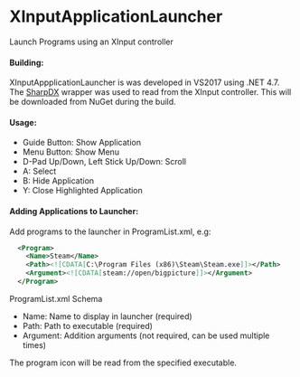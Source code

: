 # XInputApplicationLauncher
Launch Programs using an XInput controller

#### Building:
XInputAppplicationLauncher is was developed in VS2017 using .NET 4.7. 
The [SharpDX](http://sharpdx.org/) wrapper was used to read from the XInput controller. This will be downloaded from NuGet during the build.

#### Usage:
- Guide Button: Show Application
- Menu Button: Show Menu
- D-Pad Up/Down, Left Stick Up/Down: Scroll
- A: Select
- B: Hide Application
- Y: Close Highlighted Application

#### Adding Applications to Launcher:
Add programs to the launcher in ProgramList.xml, e.g:
```xml
  <Program>
    <Name>Steam</Name>
    <Path><![CDATA[C:\Program Files (x86)\Steam\Steam.exe]]></Path>
    <Argument><![CDATA[steam://open/bigpicture]]></Argument>
  </Program>
```
ProgramList.xml Schema
- Name: Name to display in launcher (required)
- Path: Path to executable (required)
- Argument: Addition arguments (not required, can be used multiple times)

The program icon will be read from the specified executable.
